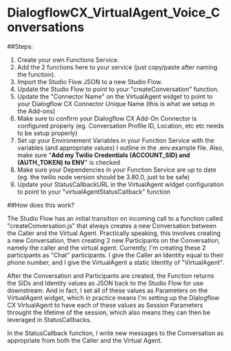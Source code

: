 # DialogflowCX_VirtualAgent_Voice_Conversations

##Steps:
1. Create your own Functions Service. 
2. Add the 2 functions here to your service (just copy/paste after naming the function).
3. Import the Studio Flow JSON to a new Studio Flow. 
4. Update the Studio Flow to point to your "createConversation" function.
5. Update the "Connector Name" on the VirtualAgent widget to point to your Dialogflow CX Connector Unique Name (this is what we setup in the Add-ons)
6. Make sure to confirm your Dialogflow CX Add-On Connector is configured properly (eg. Conversation Profile ID, Location, etc etc needs to be setup properly)
7. Set up your Environement Variables in your Function Service with the variables (and appropriate values) I outline in the .env.example file. Also, make sure "<b>Add my Twilio Credentials (ACCOUNT_SID) and (AUTH_TOKEN) to ENV</b>" is checked
8. Make sure your Dependencies in your Function Service are up to date (eg. the twilio node version should be 3.80.0, just to be safe)
9. Update your StatusCallbackURL in the VirtualAgent widget configuration to point to your "virtualAgentStatusCallback" function

##How does this work?

The Studio Flow has an initial transition on incoming call to a function called "createConversation.js" that always creates a new Conversation between the Caller and the Virtual Agent. Practically speaking, this involves creating a new Conversation, then creating 2 new Participants on the Conversation, namely the caller and the virtual agent. Currently, I'm creating these 2 participants as "Chat" participants. I give the Caller an Identity equal to their phone number, and I give the VirtualAgent a static Identity of "VirtualAgent".

After the Conversation and Participants are created, the Function returns the SIDs and Identity values as JSON back to the Studio Flow for use downstream. And in fact, I set all of these values as Parameters on the VirtualAgent widget, which in practice means I'm setting up the Dialogflow CX VirtualAgent to have each of these values as Session Parameters throught the lifetime of the session, which also means they can then be leveraged in StatusCallbacks.

In the StatusCallback function, I write new messages to the Conversation as appropriate from both the Caller and the Virtual Agent. 
